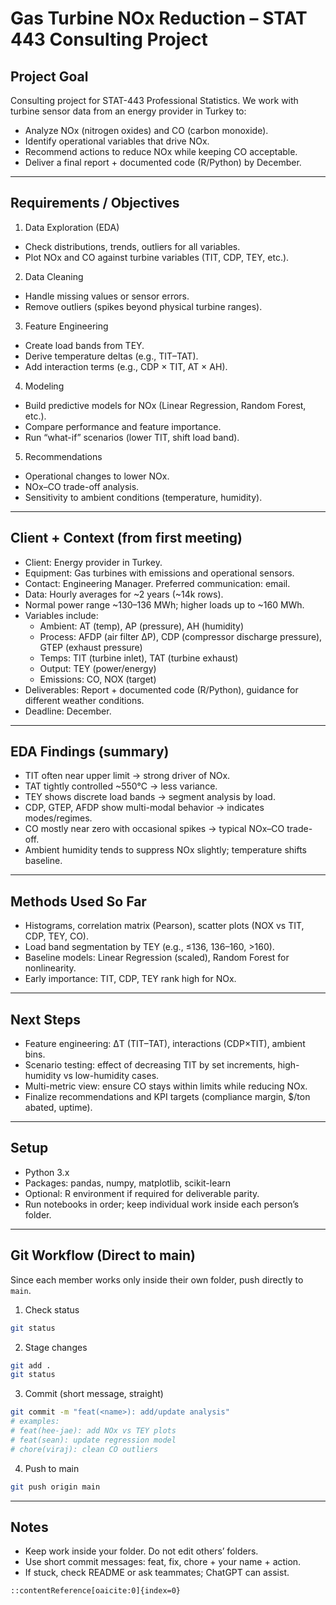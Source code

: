 # Gas Turbine NOx Reduction – STAT 443 Consulting Project

## Project Goal
Consulting project for STAT-443 Professional Statistics.
We work with turbine sensor data from an energy provider in Turkey to:
- Analyze NOx (nitrogen oxides) and CO (carbon monoxide).
- Identify operational variables that drive NOx.
- Recommend actions to reduce NOx while keeping CO acceptable.
- Deliver a final report + documented code (R/Python) by December.

---

## Requirements / Objectives
1) Data Exploration (EDA)
- Check distributions, trends, outliers for all variables.
- Plot NOx and CO against turbine variables (TIT, CDP, TEY, etc.).

2) Data Cleaning
- Handle missing values or sensor errors.
- Remove outliers (spikes beyond physical turbine ranges).

3) Feature Engineering
- Create load bands from TEY.
- Derive temperature deltas (e.g., TIT–TAT).
- Add interaction terms (e.g., CDP × TIT, AT × AH).

4) Modeling
- Build predictive models for NOx (Linear Regression, Random Forest, etc.).
- Compare performance and feature importance.
- Run “what-if” scenarios (lower TIT, shift load band).

5) Recommendations
- Operational changes to lower NOx.
- NOx–CO trade-off analysis.
- Sensitivity to ambient conditions (temperature, humidity).

---

## Client + Context (from first meeting)
- Client: Energy provider in Turkey.
- Equipment: Gas turbines with emissions and operational sensors.
- Contact: Engineering Manager. Preferred communication: email.
- Data: Hourly averages for ~2 years (~14k rows).
- Normal power range ~130–136 MWh; higher loads up to ~160 MWh.
- Variables include:
  - Ambient: AT (temp), AP (pressure), AH (humidity)
  - Process: AFDP (air filter ΔP), CDP (compressor discharge pressure), GTEP (exhaust pressure)
  - Temps: TIT (turbine inlet), TAT (turbine exhaust)
  - Output: TEY (power/energy)
  - Emissions: CO, NOX (target)
- Deliverables: Report + documented code (R/Python), guidance for different weather conditions.
- Deadline: December.

---

## EDA Findings (summary)
- TIT often near upper limit → strong driver of NOx.
- TAT tightly controlled ~550°C → less variance.
- TEY shows discrete load bands → segment analysis by load.
- CDP, GTEP, AFDP show multi-modal behavior → indicates modes/regimes.
- CO mostly near zero with occasional spikes → typical NOx–CO trade-off.
- Ambient humidity tends to suppress NOx slightly; temperature shifts baseline.

---

## Methods Used So Far
- Histograms, correlation matrix (Pearson), scatter plots (NOX vs TIT, CDP, TEY, CO).
- Load band segmentation by TEY (e.g., ≤136, 136–160, >160).
- Baseline models: Linear Regression (scaled), Random Forest for nonlinearity.
- Early importance: TIT, CDP, TEY rank high for NOx.

---

## Next Steps
- Feature engineering: ΔT (TIT–TAT), interactions (CDP×TIT), ambient bins.
- Scenario testing: effect of decreasing TIT by set increments, high-humidity vs low-humidity cases.
- Multi-metric view: ensure CO stays within limits while reducing NOx.
- Finalize recommendations and KPI targets (compliance margin, $/ton abated, uptime).

---

## Setup
- Python 3.x
- Packages: pandas, numpy, matplotlib, scikit-learn
- Optional: R environment if required for deliverable parity.
- Run notebooks in order; keep individual work inside each person’s folder.

---

## Git Workflow (Direct to main)
Since each member works only inside their own folder, push directly to `main`.

1. Check status
```bash
git status
````

2. Stage changes

```bash
git add .
git status
```

3. Commit (short message, straight)

```bash
git commit -m "feat(<name>): add/update analysis"
# examples:
# feat(hee-jae): add NOx vs TEY plots
# feat(sean): update regression model
# chore(viraj): clean CO outliers
```

4. Push to main

```bash
git push origin main
```

---

## Notes

* Keep work inside your folder. Do not edit others’ folders.
* Use short commit messages: feat, fix, chore + your name + action.
* If stuck, check README or ask teammates; ChatGPT can assist.

```
::contentReference[oaicite:0]{index=0}
```
